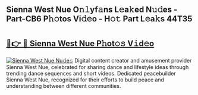 ## Sienna West Nue O𝚗𝚕yf𝚊ns L𝚎a𝚔ed N𝚞𝚍es - Part-CB6 P𝚑𝚘tos Vi𝚍𝚎o - H𝚘𝚝 Part L𝚎a𝚔s 44T35

# <h2><a href="http://kf9ghw.oniu.top/?m=Sienna+West+Nue">🔗👉 🔴 Sienna West Nue P𝚑ot𝚘𝚜 V𝚒d𝚎o</a></h2>

[![Sienna West Nue Nu𝚍e𝚜](https://i.imgur.com/0qMVB7G.gif)](http://kf9ghw.oniu.top/?m=Sienna+West+Nue)
Digital content creator and amusement provider Sienna West Nue, celebrated for sharing dance and lifestyle ideas through trending dance sequences and short videos. Dedicated peacebuilder Sienna West Nue, recognized for their efforts to build peace and understanding between different communities.  
